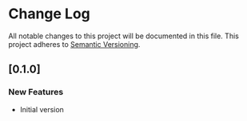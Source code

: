 # Change Log
All notable changes to this project will be documented in this file.
This project adheres to [Semantic Versioning](http://semver.org/).

## [0.1.0]
### New Features
- Initial version
